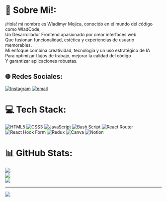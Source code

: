 # 💫 Sobre Mi!:
¡Hola! mi nombre es Wladimyr Mojica, conocido en el mundo del código como WladCode,<br>Un Desarrollador Frontend apasionado por crear interfaces web<br>Que fusionan funcionalidad, estética y experiencias de usuario memorables. <br>Mi enfoque combina creatividad, tecnología y un uso estratégico de IA<br>Para optimizar flujos de trabajo, mejorar la calidad del código <br>Y garantizar aplicaciones robustas.


## 🌐 Redes Sociales:
[![Instagram](https://img.shields.io/badge/Instagram-%23E4405F.svg?logo=Instagram&logoColor=white)](https://instagram.com/wladi_mojica) [![email](https://img.shields.io/badge/Email-D14836?logo=gmail&logoColor=white)](mailto:wladimyr.mojica@gmail.com) 

# 💻 Tech Stack:
![HTML5](https://img.shields.io/badge/html5-%23E34F26.svg?style=for-the-badge&logo=html5&logoColor=white) ![CSS3](https://img.shields.io/badge/css3-%231572B6.svg?style=for-the-badge&logo=css3&logoColor=white) ![JavaScript](https://img.shields.io/badge/javascript-%23323330.svg?style=for-the-badge&logo=javascript&logoColor=%23F7DF1E) ![Bash Script](https://img.shields.io/badge/bash_script-%23121011.svg?style=for-the-badge&logo=gnu-bash&logoColor=white) ![React Router](https://img.shields.io/badge/React_Router-CA4245?style=for-the-badge&logo=react-router&logoColor=white) ![React Hook Form](https://img.shields.io/badge/React%20Hook%20Form-%23EC5990.svg?style=for-the-badge&logo=reacthookform&logoColor=white) ![Redux](https://img.shields.io/badge/redux-%23593d88.svg?style=for-the-badge&logo=redux&logoColor=white) ![Canva](https://img.shields.io/badge/Canva-%2300C4CC.svg?style=for-the-badge&logo=Canva&logoColor=white) ![Notion](https://img.shields.io/badge/Notion-%23000000.svg?style=for-the-badge&logo=notion&logoColor=white)
# 📊 GitHub Stats:
![](https://github-readme-stats.vercel.app/api?username=Wladi-Mojica56&theme=react&hide_border=false&include_all_commits=true&count_private=false)<br/>
![](https://nirzak-streak-stats.vercel.app/?user=Wladi-Mojica56&theme=react&hide_border=false)<br/>
![](https://github-readme-stats.vercel.app/api/top-langs/?username=Wladi-Mojica56&theme=react&hide_border=false&include_all_commits=true&count_private=false&layout=compact)

---
[![](https://visitcount.itsvg.in/api?id=Wladi-Mojica56&icon=0&color=0)](https://visitcount.itsvg.in)

<!-- Proudly created with GPRM ( https://gprm.itsvg.in ) -->
